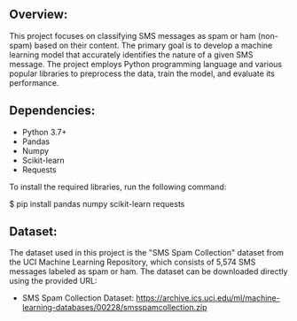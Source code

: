 ## Overview:

This project focuses on classifying SMS messages as spam or ham (non-spam) based on their content. The primary goal is to develop a machine learning model that accurately identifies the nature of a given SMS message. The project employs Python programming language and various popular libraries to preprocess the data, train the model, and evaluate its performance.

## Dependencies:

* Python 3.7+
* Pandas
* Numpy
* Scikit-learn
* Requests

To install the required libraries, run the following command:

$ pip install pandas numpy scikit-learn requests

## Dataset:

The dataset used in this project is the "SMS Spam Collection" dataset from the UCI Machine Learning Repository, which consists of 5,574 SMS messages labeled as spam or ham. The dataset can be downloaded directly using the provided URL:

* SMS Spam Collection Dataset: https://archive.ics.uci.edu/ml/machine-learning-databases/00228/smsspamcollection.zip